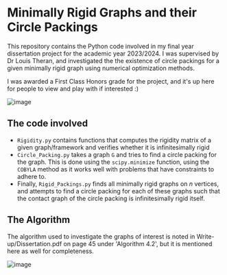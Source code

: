 # Minimally Rigid Graphs and their Circle Packings

This repository contains the Python code involved in my final year dissertation project for the academic year 2023/2024. I was supervised by Dr Louis Theran, and investigated the the existence of circle packings for a given minimally rigid graph using numerical optimization methods.

I was awarded a First Class Honors grade for the project, and it's up here for people to view and play with if interested :)

![image](https://github.com/user-attachments/assets/d542dc06-cdc1-4a1d-bcbf-875b37516e33)


## The code involved

- `Rigidity.py` contains functions that computes the rigidity matrix of a given graph/framework and verifies whether it is infinitesimally rigid
- `Circle_Packing.py` takes a graph `G` and tries to find a circle packing for the graph. This is done using the `scipy.minimize` function, using the `COBYLA` method as it works well with problems that have constraints to adhere to. 
- Finally, `Rigid_Packings.py` finds all minimally rigid graphs on $n$ vertices, and attempts to find a circle packing for each of these graphs such that the contact graph of the circle packing is infinitesimally rigid itself. 

## The Algorithm

The algorithm used to investigate the graphs of interest is noted in Write-up/Dissertation.pdf on page 45 under 'Algorithm 4.2', but it is mentioned here as well for completeness.

![image](https://github.com/user-attachments/assets/8eb3446e-efe2-4e0d-8518-ba78c3e0abea)
